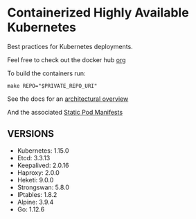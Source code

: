 # Containerized Highly Available Kubernetes

Best practices for Kubernetes deployments.

Feel free to check out the docker hub [org](https://hub.docker.com/u/whisperos)

To build the containers run:

    make REPO="$PRIVATE_REPO_URI"

See the docs for an [architectural overview](https://github.com/WhisperOS/kubes/tree/master/docs)

And the associated [Static Pod Manifests](https://github.com/WhisperOS/kubes/blob/master/docs/kubeconfigs/manifest.yml)

## VERSIONS

  - Kubernetes: 1.15.0
  - Etcd:       3.3.13
  - Keepalived: 2.0.16
  - Haproxy:    2.0.0
  - Heketi:     9.0.0
  - Strongswan: 5.8.0
  - IPtables:   1.8.2
  - Alpine:     3.9.4
  - Go:         1.12.6
